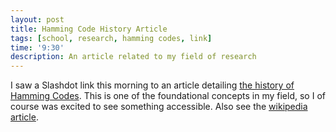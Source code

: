 ```yaml
---
layout: post
title: Hamming Code History Article
tags: [school, research, hamming codes, link]
time: '9:30'
description: An article related to my field of research
---
```


I saw a Slashdot link this morning to an article detailing [the history of Hamming Codes][article].  This is one of the foundational concepts in my field, so I of course was excited to see something accessible.  Also see the [wikipedia article][].

[article]:http://www.cio.com.au/article/369282/cio_blast_from_past_60_years_hamming_codes/
[wikipedia article]:http://en.wikipedia.org/wiki/Hamming_code
